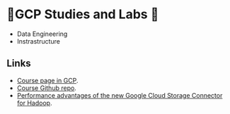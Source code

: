 # 🐝GCP Studies and Labs 🐝

* Data Engineering 
* Instrastructure


## Links

* [Course page in GCP](https://cloud.google.com/training/courses/data-engineering).
* [Course Github repo](https://github.com/GoogleCloudPlatform/training-data-analyst).
* [Performance advantages of the new Google Cloud Storage Connector for Hadoop](https://cloudplatform.googleblog.com/2014/01/performance-advantages-of-the-new-google-cloud-storage-connector-for-hadoop.html).


